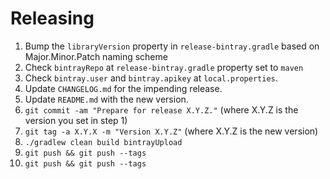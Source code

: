 Releasing
========

 1. Bump the `libraryVersion` property in `release-bintray.gradle` based on Major.Minor.Patch naming scheme
 2. Check `bintrayRepo` at `release-bintray.gradle` property set to `maven`
 3. Check `bintray.user` and `bintray.apikey` at `local.properties`.
 4. Update `CHANGELOG.md` for the impending release.
 5. Update `README.md` with the new version.
 6. `git commit -am "Prepare for release X.Y.Z."` (where X.Y.Z is the version you set in step 1)
 7. `git tag -a X.Y.X -m "Version X.Y.Z"` (where X.Y.Z is the new version)
 8. `./gradlew clean build bintrayUpload`
 9. `git push && git push --tags`
 9. `git push && git push --tags`
